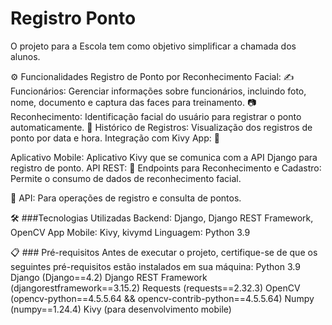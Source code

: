 # Registro Ponto
O projeto para a Escola tem como objetivo simplificar a chamada dos alunos.

 ⚙
 Funcionalidades
 Registro de Ponto por Reconhecimento Facial:
 ✍
 Funcionários Gerenciar informações sobre funcionários, incluindo foto, nome, documento e 
captura das faces para treinamento.
 📷
 Reconhecimento Identificação facial do usuário para registrar o ponto automaticamente.
 🧾
 Histórico de Registros Visualização dos registros de ponto por data e hora.
 Integração com Kivy App:
 📲
 
 Aplicativo Mobile Aplicativo Kivy que se comunica com a API Django para registro de ponto.
API REST:
 🔗
 Endpoints para Reconhecimento e Cadastro Permite o consumo de dados de reconhecimento 
facial.

 🔐
 API Para operações de registro e consulta de pontos.
 
 🛠 ###Tecnologias Utilizadas
 Backend Django, Django REST Framework, OpenCV
 App Mobile Kivy, kivymd
 Linguagem Python 3.9
 
 📋 ### Pré-requisitos
 Antes de executar o projeto, certifique-se de que os seguintes pré-requisitos estão instalados em sua 
máquina:
 Python 3.9
 Django Django==4.2
 Django REST Framework (djangorestframework==3.15.2
 Requests (requests==2.32.3
 OpenCV (opencv-python==4.5.5.64 && opencv-contrib-python==4.5.5.64
 Numpy (numpy==1.24.4
 Kivy (para desenvolvimento mobile)
